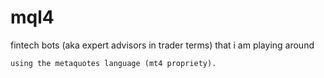 # mql4
fintech bots (aka expert advisors in trader terms) that i am playing around

    using the metaquotes language (mt4 propriety).
